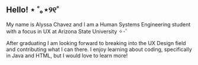 ## Hello! ⋆ ˚｡⋆୨୧˚
My name is Alyssa Chavez and I am a Human Systems Engineering student with a focus in UX at Arizona State University ✧･ﾟ

After graduating I am looking forward to breaking into the UX Design field and contributing what I can there. I enjoy learning about coding, specifically in Java and HTML, but I would love to learn more!
<!--
**alyssa0715/alyssa0715** is a ✨ _special_ ✨ repository because its `README.md` (this file) appears on your GitHub profile.

Here are some ideas to get you started:

- 🔭 I’m currently working on ...
- 🌱 I’m currently learning ...
- 👯 I’m looking to collaborate on ...
- 🤔 I’m looking for help with ...
- 💬 Ask me about ...
- 📫 How to reach me: ...
- 😄 Pronouns: ...
- ⚡ Fun fact: ...
-->
